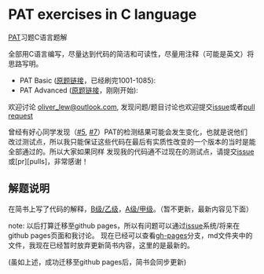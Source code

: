 # PAT exercises in C language

[PAT][pat]习题C语言题解

全部用C语言编写，尽量达到代码的简洁和可读性，尽量用注释（可能是英文）将思路写明。

* PAT Basic ([原题链接][pat-b]，已经刷完1001-1085): 
* PAT Advanced ([原题链接][pat-a]，刚刚开始): 

欢迎讨论 oliver_lew@outlook.com, 发现问题/题目讨论也欢迎提交[issue][issues]或者[pull request][pr]

曾经有好心同学发现（[#5][issue-5], [#7][pull-7]）PAT的检测结果可能会发生变化，也就是说他们
改过测试点，所以我只能保证这些代码在最后有实质性改变的一个版本的当时是能全部通过的。所以大家如果同样
发现我的代码通不过现在的测试点，请提交[issue][issues]或[pr][pulls]，非常感谢！

## 解题说明

在简书上写了代码的解释，[B级/乙级][jianshu-b]，[A级/甲级][jianshu-a]。（暂不更新，最新内容见下面）

note: 以后打算迁移至github pages，所以有问题可以通过[issue][issues]系统/将来在github pages页面和我讨论。
现在已经可以查看[gh-pages][gh-pages]分支，md文件夹中的文件，我现在已经暂时放弃更新简书内容，这里的是最新的。

(虽如上述，成功迁移至github pages后，简书会同步更新)

[gh-pages]: https://github.com/OliverLew/PAT/tree/gh-pages
[pat]: https://www.patest.cn/contests
[pat-a]: https://www.patest.cn/contests/pat-a-practise
[pat-b]: https://www.patest.cn/contests/pat-b-practise
[issues]: https://github.com/OliverLew/PAT/issues
[pr]: https://github.com/OliverLew/PAT/pulls
[issue-5]: https://github.com/OliverLew/PAT/issues/5
[pull-7]: https://github.com/OliverLew/PAT/pull/7
[jianshu-a]: http://www.jianshu.com/p/8944b15f8194
[jianshu-b]: http://www.jianshu.com/p/c2b557516b50
